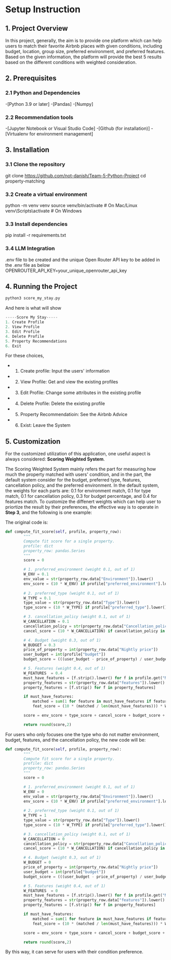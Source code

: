 # Setup Instruction

## 1. Project Overview

In this project, generally, the aim is to provide one platform which can help users to match their favorite Airbnb places with given conditions, including budget, location, group size, preferred environment, and preferred features. Based on the given information, the platform will provide the best 5 results based on the different conditions with weighted consideration. 

## 2. Prerequisites

### 2.1 Python and Dependencies
-[Python 3.9 or later]
-[Pandas]
-[Numpy]

### 2.2 Recommendation tools
-[Jupyter Notebook or Visual Studio Code]
-[Github (for installation)]
-[Virtualenv for environment management]

## 3. Installation

### 3.1 Clone the repository
git clone https://github.com/not-danish/Team-5-Python-Project
cd property-matching

### 3.2 Create a virtual environment
python -m venv venv
source venv/bin/activate   # On Mac/Linux
venv\Scripts\activate      # On Windows

### 3.3 Install dependencies
pip install -r requirements.txt

### 3.4 LLM Integration
.env file to be created and the unique Open Router API key to be added in the .env file as below
OPENROUTER_API_KEY=your_unique_openrouter_api_key

## 4. Running the Project

```python
python3 score_my_stay.py
 ```

And here is what will show

```python
-----Score My Stay-----
1. Create Profile
2. View Profile
3. Edit Profile
4. Delete Profile
5. Property Recommendations
6. Exit
```

For these choices,

- 1. Create profile: Input the users' information
- 2. View Profile: Get and view the existing profiles
- 3. Edit Profile: Change some attributes in the existing profile
- 4. Delete Profile: Delete the existing profile
- 5. Property Recommendatioin: See the Airbnb Advice
- 6. Exist: Leave the System 

## 5. Customization

For the customized utilization of this application, one useful aspect is always considered: **Scoring Weighted System**.

The Scoring Weighted System mainly refers the part for measuring how much the property matched with users' condition, and in the part, the default system consider for the budget, preferred type, features, cancellation policy, and the preferred environment. In the default system, the weights for each parts are: 0.1 for environment match, 0.1 for type match, 0.1 for cancellation policy, 0.3 for budget percentage, and 0.4 for features match. To customize the diffenert weights which can help user to priortize the result by their preferences, the effective way is to operate in **Step 3**, and the following is one example:

The original code is:

```python
def compute_fit_score(self, profile, property_row):
        """
        Compute fit score for a single property.
        profile: dict
        property_row: pandas.Series
        """
        score = 0

        # 1. preferred_environment (weight 0.1, out of 1)
        W_ENV = 0.1
        env_value = str(property_row.data["Environment"]).lower()
        env_score = (10 * W_ENV) if profile["preferred_environment"].lower() == env_value else 0
        
        # 2. preferred_type (weight 0.1, out of 1)
        W_TYPE = 0.1
        type_value = str(property_row.data["Type"]).lower()
        type_score = (10 * W_TYPE) if profile["preferred_type"].lower() == type_value else 0

        # 3. cancellation_policy (weight 0.1, out of 1)
        W_CANCELLATION = 0.1
        cancellation_policy = str(property_row.data["Cancellation_policy"]).lower()
        cancel_score = (10 * W_CANCELLATION) if cancellation_policy in ["flexible", "moderate"] else 0

        # 4. Budget (weight 0.3, out of 1)
        W_BUDGET = 0.3
        price_of_property = int(property_row.data["Nightly price"])
        user_budget = int(profile["budget"])
        budget_score = (((user_budget - price_of_property) / user_budget) * 10) * W_BUDGET

        # 5. Features (weight 0.4, out of 1)
        W_FEATURES  = 0.4
        must_have_features = [f.strip().lower() for f in profile.get("Must_have_features",[]) if f.strip()]
        property_features = str(property_row.data["features"]).lower().split(",")
        property_features = [f.strip() for f in property_features]

        if must_have_features:
            matched = sum(1 for feature in must_have_features if feature in property_features)
            feat_score = (10 * (matched / len(must_have_features))) * W_FEATURES

        score = env_score + type_score + cancel_score + budget_score + feat_score

        return round(score,2)
```

For users who only focuses one the type who do not matter environment, budget, features, and the cancellation policy, the new code will be:

```python
def compute_fit_score(self, profile, property_row):
        """
        Compute fit score for a single property.
        profile: dict
        property_row: pandas.Series
        """
        score = 0

        # 1. preferred_environment (weight 0.1, out of 1)
        W_ENV = 0
        env_value = str(property_row.data["Environment"]).lower()
        env_score = (10 * W_ENV) if profile["preferred_environment"].lower() == env_value else 0
        
        # 2. preferred_type (weight 0.1, out of 1)
        W_TYPE = 1
        type_value = str(property_row.data["Type"]).lower()
        type_score = (10 * W_TYPE) if profile["preferred_type"].lower() == type_value else 0

        # 3. cancellation_policy (weight 0.1, out of 1)
        W_CANCELLATION = 0
        cancellation_policy = str(property_row.data["Cancellation_policy"]).lower()
        cancel_score = (10 * W_CANCELLATION) if cancellation_policy in ["flexible", "moderate"] else 0

        # 4. Budget (weight 0.3, out of 1)
        W_BUDGET = 0
        price_of_property = int(property_row.data["Nightly price"])
        user_budget = int(profile["budget"])
        budget_score = (((user_budget - price_of_property) / user_budget) * 10) * W_BUDGET

        # 5. Features (weight 0.4, out of 1)
        W_FEATURES  = 0
        must_have_features = [f.strip().lower() for f in profile.get("Must_have_features",[]) if f.strip()]
        property_features = str(property_row.data["features"]).lower().split(",")
        property_features = [f.strip() for f in property_features]

        if must_have_features:
            matched = sum(1 for feature in must_have_features if feature in property_features)
            feat_score = (10 * (matched / len(must_have_features))) * W_FEATURES

        score = env_score + type_score + cancel_score + budget_score + feat_score

        return round(score,2)
```

By this way, it can serve for users with their condition preference.

